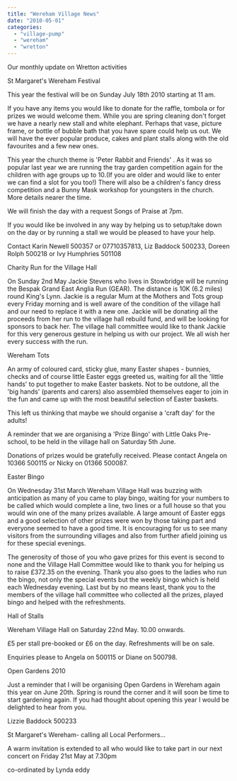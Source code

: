```yaml
---
title: "Wereham Village News"
date: "2010-05-01"
categories: 
  - "village-pump"
  - "wereham"
  - "wretton"
---
```


Our monthly update on Wretton activities

St Margaret's Wereham Festival

This year the festival will be on Sunday July 18th 2010 starting at 11 am.

If you have any items you would like to donate for the raffle, tombola or for prizes we would welcome them. While you are spring cleaning don't forget we have a nearly new stall and white elephant. Perhaps that vase, picture frame, or bottle of bubble bath that you have spare could help us out. We will have the ever popular produce, cakes and plant stalls along with the old favourites and a few new ones.

This year the church theme is 'Peter Rabbit and Friends' . As it was so popular last year we are running the tray garden competition again for the children with age groups up to 10.(If you are older and would like to enter we can find a slot for you too!) There will also be a children's fancy dress competition and a Bunny Mask workshop for youngsters in the church. More details nearer the time.

We will finish the day with a request Songs of Praise at 7pm.

If you would like be involved in any way by helping us to setup/take down on the day or by running a stall we would be pleased to have your help.

Contact Karin Newell 500357 or 07710357813, Liz Baddock 500233, Doreen Rolph 500218 or Ivy Humphries 501108

Charity Run for the Village Hall

On Sunday 2nd May Jackie Stevens who lives in Stowbridge will be running the Bespak Grand East Anglia Run (GEAR). The distance is 10K (6.2 miles) round King's Lynn. Jackie is a regular Mum at the Mothers and Tots group every Friday morning and is well aware of the condition of the village hall and our need to replace it with a new one. Jackie will be donating all the proceeds from her run to the village hall rebuild fund, and will be looking for sponsors to back her. The village hall committee would like to thank Jackie for this very generous gesture in helping us with our project. We all wish her every success with the run.

Wereham Tots

An army of coloured card, sticky glue, many Easter shapes - bunnies, checks and of course little Easter eggs greeted us, waiting for all the 'little hands' to put together to make Easter baskets. Not to be outdone, all the 'big hands' (parents and carers) also assembled themselves eager to join in the fun and came up with the most beautiful selection of Easter baskets.

This left us thinking that maybe we should organise a 'craft day' for the adults!

A reminder that we are organising a 'Prize Bingo' with Little Oaks Pre-school, to be held in the village hall on Saturday 5th June.

Donations of prizes would be gratefully received. Please contact Angela on 10366 500115 or Nicky on 01366 500087.

Easter Bingo

On Wednesday 31st March Wereham Village Hall was buzzing with anticipation as many of you came to play bingo, waiting for your numbers to be called which would complete a line, two lines or a full house so that you would win one of the many prizes available. A large amount of Easter eggs and a good selection of other prizes were won by those taking part and everyone seemed to have a good time. It is encouraging for us to see many visitors from the surrounding villages and also from further afield joining us for these special evenings.

The generosity of those of you who gave prizes for this event is second to none and the Village Hall Committee would like to thank you for helping us to raise £372.35 on the evening. Thank you also goes to the ladies who run the bingo, not only the special events but the weekly bingo which is held each Wednesday evening. Last but by no means least, thank you to the members of the village hall committee who collected all the prizes, played bingo and helped with the refreshments.

Hall of Stalls

Wereham Village Hall on Saturday 22nd May. 10.00 onwards.

£5 per stall pre-booked or £6 on the day. Refreshments will be on sale.

Enquiries please to Angela on 500115 or Diane on 500798.

Open Gardens 2010

Just a reminder that I will be organising Open Gardens in Wereham again this year on June 20th. Spring is round the corner and it will soon be time to start gardening again. If you had thought about opening this year I would be delighted to hear from you.

Lizzie Baddock 500233

St Margaret's Wereham- calling all Local Performers...

A warm invitation is extended to all who would like to take part in our next concert on Friday 21st May at 7.30pm

co-ordinated by Lynda eddy

